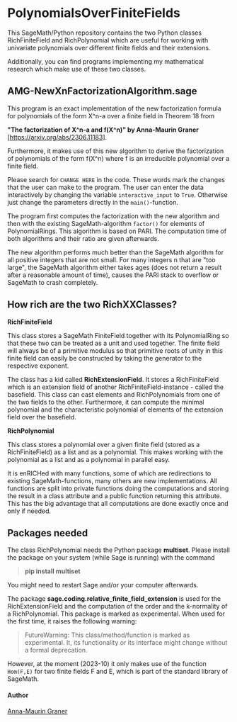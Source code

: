 # PolynomialsOverFiniteFields
This SageMath/Python repository contains the two Python classes RichFiniteField and RichPolynomial which are useful for working with univariate polynomials over different finite fields and their extensions.

Additionally, you can find programs implementing my mathematical research which make use of these two classes.

## AMG-NewXnFactorizationAlgorithm.sage

This program is an exact implementation of the new factorization formula for polynomials of the form X^n-a over a finite field in Theorem 18 from 

__"The factorization of X^n-a and f(X^n)" by Anna-Maurin Graner__ [https://arxiv.org/abs/2306.11183].

Furthermore, it makes use of this new algorithm to derive the factorization of polynomials of the form f(X^n) where  f is an irreducible polynomial over a finite field.

Please search for `CHANGE HERE` in the code. These words mark the changes that the user can make to the program. The user can enter the data interactively by changing the variable `interactive_input` to `True`. Otherwise just change the parameters directly in the `main()`-function. 

The program first computes the factorization with the new algorithm and then with the existing SageMath-algorithm `factor()` for elements of PolynomialRings. This algorithm is based on PARI. The computation time of both algorithms and their ratio are given afterwards. 

The new algorithm performs much better than the SageMath algorithm for all positive integers that are not small. For many integers n that are "too large", the SageMath algorithm either takes ages (does not return a result after a reasonable amount of time), causes the PARI stack to overflow or SageMath to crash completely. 


## How rich are the two RichXXClasses?
__RichFiniteField__ 

This class stores a SageMath FiniteField together with its PolynomialRing so that these two can be treated as a unit and used together. The finite field will always be of a primitive modulus so that primitive roots of unity in this finite field can easily be constructed by taking the generator to the respective exponent. 

The class has a kid called __RichExtensionField__. It stores a RichFiniteField which is an extension field of another RichFiniteField-instance - called the basefield. This class can cast elements and RichPolynomials from one of the two fields to the other. Furthermore, it can compute the minimal polynomial and the characteristic polynomial of elements of the extension field over the basefield. 

__RichPolynomial__ 

This class stores a polynomial over a given finite field (stored as a RichFiniteField) as a list and as a polynomial. This makes working with the polynomial as a list and as a polynomial in parallel easy.

It is enRICHed with many functions, some of which are redirections to existing SageMath-functions, many others are new implementations. 
All functions are split into private functions doing the computations and storing the result in a class attribute and a public function returning this attribute. This has the big advantage that all computations are done exactly once and only if needed. 

## Packages needed

The class RichPolynomial needs the Python package __multiset__. Please install the package on your system (while Sage is running) with the command 
>__pip install multiset__ 

You might need to restart Sage and/or your computer afterwards.

The package __sage.coding.relative_finite_field_extension__ is used for the RichExtensionField and the computation of the order and the k-normality of a RichPolynomial. This package is marked as experimental. When used for the first time, it raises the following warning:
> FutureWarning: This class/method/function is marked as experimental. It, its functionality or its interface might change without a formal deprecation.
 
However, at the moment (2023-10) it only makes use of the function `Hom(F,E)` for two finite fields F and E, which is part of the standard library of SageMath.


#### Author
[Anna-Maurin Graner](https://www.mathematik.uni-rostock.de/en/struktur/professuren-apl-prof/diskrete-mathematik/translate-to-english-anna-maurin-graner/)

